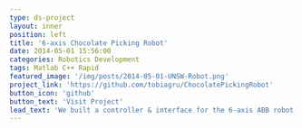 ```yaml
---
type: ds-project
layout: inner
position: left
title: '6-axis Chocolate Picking Robot'
date: 2014-05-01 15:56:00
categories: Robotics Development
tags: Matlab C++ Rapid
featured_image: '/img/posts/2014-05-01-UNSW-Robot.png'
project_link: 'https://github.com/tobiagru/ChocolatePickingRobot'
button_icon: 'github'
button_text: 'Visit Project'
lead_text: 'We built a controller & interface for the 6-axis ABB robot to allow picking and sorting chocolates. This includes motor controls, computer vision system to detect and classify chocolates, path planning for optimal picking routes and a GUI to control everything. We used Matlab for GUI, simulation and general control, C++ to improve performance in control and detection, and Rapid as the interface to steer the physical motor controller.'
---
```

